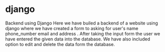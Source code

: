 # django
Backend using Django
Here we have builed a backend of a website using django where we have created a form to asking for user's name phone_number email and address .
After taking the input form the user we have entered the given data into the database.
We have also included option to edit and delete the data form the database.

